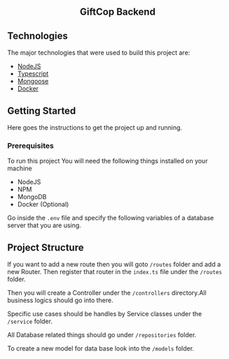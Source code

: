 <div id="top"></div>

<br />
<div align="center">
  <h2 align="center">GiftCop Backend </h2>
</div>


## Technologies

The major technologies that were used to build this project are:

- [NodeJS](https://nodejs.org/en/)
- [Typescript](https://www.typescriptlang.org/)
- [Mongoose](https://mongoosejs.com/)
- [Docker](https://www.docker.com/)


## Getting Started

Here goes the instructions to get the project up and running.

### Prerequisites

To run this project You will need the following things installed on your machine

- NodeJS
- NPM
- MongoDB
- Docker (Optional)

Go inside the `.env` file and specify the following variables of a database server that you are using.

## Project Structure

If you want to add a new route then you will goto `/routes` folder and add a new Router.
Then register that router in the `index.ts` file under the `/routes` folder.

Then you will create a Controller under the `/controllers` directory.All business logics should go into there.

Specific use cases should be handles by Service classes under the `/service` folder.

All Database related things should go under `/repositories` folder.

To create a new model for data base look into the `/models` folder.